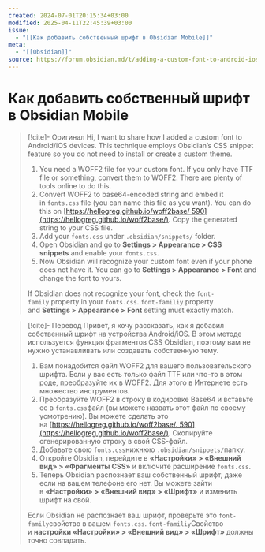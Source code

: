 ```yaml
---
created: 2024-07-01T20:15:34+03:00
modified: 2025-04-11T22:45:39+03:00
issue:
  - "[[Как добавить собственный шрифт в Obsidian Mobile]]"
meta:
  - "[[Obsidian]]"
source: https://forum.obsidian.md/t/adding-a-custom-font-to-android-ios/68045
---
```


# Как добавить собственный шрифт в Obsidian Mobile

>[!cite]- Оригинал
> Hi, I want to share how I added a custom font to Android/iOS devices. This technique employs Obsidian’s CSS snippet feature so you do not need to install or create a custom theme.
> 1. You need a WOFF2 file for your custom font. If you only have TTF file or something, convert them to WOFF2. There are plenty of tools online to do this.
> 2. Convert WOFF2 to base64-encoded string and embed it in `fonts.css` file (you can name this file as you want). You can do this on [https://hellogreg.github.io/woff2base/ 590](https://hellogreg.github.io/woff2base/). Copy the generated string to your CSS file.
> 3. Add your `fonts.css` under `.obsidian/snippets/` folder.
> 4. Open Obsidian and go to **Settings > Appearance > CSS snippets** and enable your `fonts.css`.
> 5. Now Obsidian will recognize your custom font even if your phone does not have it. You can go to **Settings > Appearance > Font** and change the font to yours.
> 
> If Obsidian does not recognize your font, check the `font-family` property in your `fonts.css`. `font-familiy` property and **Settings > Appearance > Font** setting must exactly match.


>[!cite]- Перевод
> Привет, я хочу рассказать, как я добавил собственный шрифт на устройства Android/iOS. В этом методе используется функция фрагментов CSS Obsidian, поэтому вам не нужно устанавливать или создавать собственную тему.
> 1. Вам понадобится файл WOFF2 для вашего пользовательского шрифта. Если у вас есть только файл TTF или что-то в этом роде, преобразуйте их в WOFF2. Для этого в Интернете есть множество инструментов.
> 2. Преобразуйте WOFF2 в строку в кодировке Base64 и вставьте ее в `fonts.css`файл (вы можете назвать этот файл по своему усмотрению). Вы можете сделать это на [https://hellogreg.github.io/woff2base/. 590](https://hellogreg.github.io/woff2base/). Скопируйте сгенерированную строку в свой CSS-файл.
> 3. Добавьте свою `fonts.css`нижнюю `.obsidian/snippets/`папку.
> 4. Откройте Obsidian, перейдите в **«Настройки» > «Внешний вид» > «Фрагменты CSS»** и включите расширение `fonts.css`.
> 5. Теперь Obsidian распознает ваш собственный шрифт, даже если на вашем телефоне его нет. Вы можете зайти в **«Настройки» > «Внешний вид» > «Шрифт»** и изменить шрифт на свой.
>  
> Если Obsidian не распознает ваш шрифт, проверьте это `font-family`свойство в вашем `fonts.css`. `font-familiy`Свойство и **настройки «Настройки» > «Внешний вид» > «Шрифт»** должны точно совпадать.